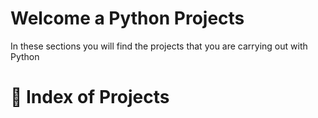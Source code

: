 # Welcome a Python Projects
<p>In these sections you will find the projects that you are carrying out with Python</p>

# 📓 Index of Projects
